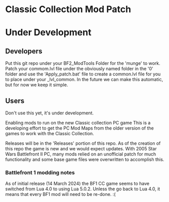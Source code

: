 # Classic Collection Mod Patch

# Under Development

## Developers
Put this git repo under your BF2_ModTools Folder for the 'munge' to work.
Patch your commom.lvl file under the obviously named folder in the '0' folder and use the 'Apply_patch.bat' file
to create a common.lvl file for you to place under your _lvl_common.
In the future we can make this automatic, but for now we keep it simple.

## Users
Don't use this yet, it's under development.

Enabling mods to run on the new Classic collection PC game
This is a developing effort to get the  PC Mod Maps from the older version of the games to work with the Classic Collection.

Releases will be in the 'Releases' portion of this repo.
As of the creation of this repo the game is new and we would expect updates.
With 2005 Star Wars Battlefront II PC, many mods relied on an unofficial patch for much functionality and some base game files were overwritten to accomplish this.


### Battlefront 1 modding notes
As of initial release (14 March 2024) the BF1 CC game seems to have switched from Lua 4.0 to using Lua 5.0.2. Unless the go back to Lua 4.0, it means that every BF1 mod will need to be re-done. :(

